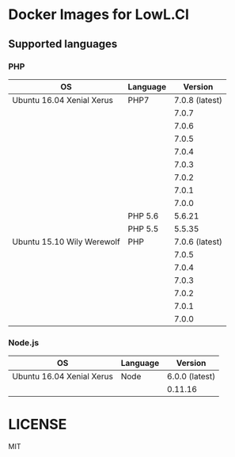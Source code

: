 Docker Images for LowL.CI
=========================

## Supported languages

### PHP

| OS                         | Language | Version        |
|----------------------------|----------|----------------|
| Ubuntu 16.04 Xenial Xerus  | PHP7     | 7.0.8 (latest) |
|                            |          | 7.0.7          |
|                            |          | 7.0.6          |
|                            |          | 7.0.5          |
|                            |          | 7.0.4          |
|                            |          | 7.0.3          |
|                            |          | 7.0.2          |
|                            |          | 7.0.1          |
|                            |          | 7.0.0          |
|                            | PHP 5.6  | 5.6.21         |
|                            | PHP 5.5  | 5.5.35         |
| Ubuntu 15.10 Wily Werewolf | PHP      | 7.0.6 (latest) |
|                            |          | 7.0.5          |
|                            |          | 7.0.4          |
|                            |          | 7.0.3          |
|                            |          | 7.0.2          |
|                            |          | 7.0.1          |
|                            |          | 7.0.0          |

### Node.js

| OS                         | Language | Version        |
|----------------------------|----------|----------------|
| Ubuntu 16.04 Xenial Xerus  | Node     | 6.0.0 (latest) |
|                            |          | 0.11.16        |

# LICENSE

MIT

